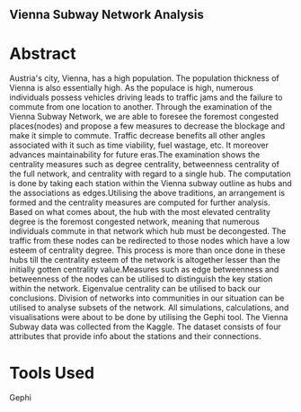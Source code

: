 ## Vienna Subway Network Analysis
# Abstract
Austria's city, Vienna, has a high population. The population thickness of Vienna is also essentially high. As the populace is high, numerous individuals possess vehicles driving leads to traffic jams and the failure to commute from one location to another. Through the examination of the Vienna Subway Network, we are able to foresee the foremost congested places(nodes) and propose a few measures to decrease the blockage and make it simple to commute. Traffic decrease benefits all other angles associated with it such as time viability, fuel wastage, etc. It moreover advances maintainability for future eras.The examination shows the centrality measures such as degree centrality, betweenness centrality of the full network, and centrality with regard to a single hub. The computation is done by taking each station within the Vienna subway outline as hubs and the associations as edges.Utilising the above traditions, an arrangement is formed and the centrality measures are computed for further analysis. Based on what comes about, the hub with the most elevated centrality degree is the foremost congested network, meaning that numerous individuals commute in that network which hub must be decongested. The traffic from these nodes can be redirected to those nodes which have a low esteem of centrality degree. This process is more than once done in these hubs till the centrality esteem of the network is altogether lesser than the initially gotten centrality value.Measures such as edge betweenness and betweenness of the nodes can be utilised to distinguish the key station within the network. Eigenvalue centrality can be utilised to back our conclusions. Division of networks into communities in our situation can be utilised to analyse subsets of the network. All simulations, calculations, and visualisations were about to be done by utilising the Gephi tool. The Vienna Subway data was collected from the Kaggle. The dataset consists of four attributes that provide info about the stations and their connections.


# Tools Used
Gephi

